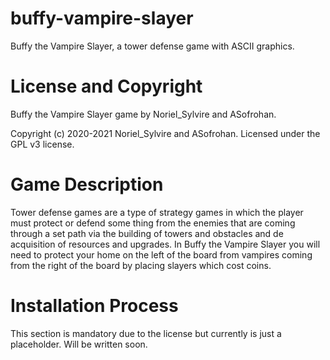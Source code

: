 # buffy-vampire-slayer
 Buffy the Vampire Slayer, a tower defense game with ASCII graphics.
 
# License and Copyright
 Buffy the Vampire Slayer game by Noriel_Sylvire and ASofrohan.

 Copyright (c) 2020-2021 Noriel_Sylvire and ASofrohan.
 Licensed under the GPL v3 license.

# Game Description

 Tower defense games are a type of strategy games in which the player must protect or defend some thing from the enemies that are coming through a set path via the building of towers and obstacles and de acquisition of resources and upgrades.
 In Buffy the Vampire Slayer you will need to protect your home on the left of the board from vampires coming from the right of the board by placing slayers which cost coins.
 
# Installation Process

 This section is mandatory due to the license but currently is just a placeholder. Will be written soon.
